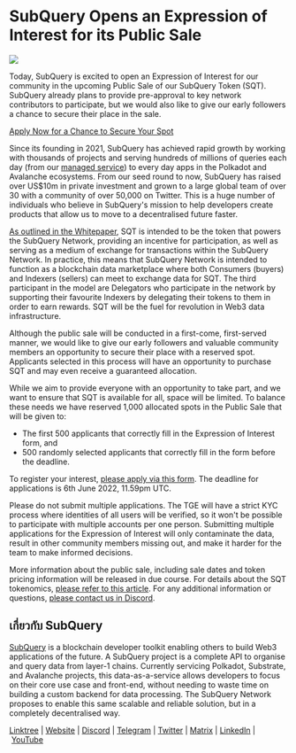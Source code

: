# SubQuery Opens an Expression of Interest for its Public Sale

![](https://miro.medium.com/max/1400/1*oPs8f6r1427cPwlsE1eyRw.png)

Today, SubQuery is excited to open an Expression of Interest for our community in the upcoming Public Sale of our SubQuery Token (SQT). SubQuery already plans to provide pre-approval to key network contributors to participate, but we would also like to give our early followers a chance to secure their place in the sale.

[Apply Now for a Chance to Secure Your Spot](https://docs.google.com/forms/d/e/1FAIpQLSc3V_1TrTmBcSxNTuG8xPnPODJkwj5PhWrnlPHlKzcIFk8cqQ/viewform?usp=sf_link)

Since its founding in 2021, SubQuery has achieved rapid growth by working with thousands of projects and serving hundreds of millions of queries each day (from our [managed service](https://subquery.network/managedservices)) to every day apps in the Polkadot and Avalanche ecosystems. From our seed round to now, SubQuery has raised over US$10m in private investment and grown to a large global team of over 30 with a community of over 50,000 on Twitter. This is a huge number of individuals who believe in SubQuery's mission to help developers create products that allow us to move to a decentralised future faster.

[As outlined in the Whitepaper](https://static.subquery.network/whitepaper.pdf), SQT is intended to be the token that powers the SubQuery Network, providing an incentive for participation, as well as serving as a medium of exchange for transactions within the SubQuery Network. In practice, this means that SubQuery Network is intended to function as a blockchain data marketplace where both Consumers (buyers) and Indexers (sellers) can meet to exchange data for SQT. The third participant in the model are Delegators who participate in the network by supporting their favourite Indexers by delegating their tokens to them in order to earn rewards. SQT will be the fuel for revolution in Web3 data infrastructure.

Although the public sale will be conducted in a first-come, first-served manner, we would like to give our early followers and valuable community members an opportunity to secure their place with a reserved spot. Applicants selected in this process will have an opportunity to purchase SQT and may even receive a guaranteed allocation.

While we aim to provide everyone with an opportunity to take part, and we want to ensure that SQT is available for all, space will be limited. To balance these needs we have reserved 1,000 allocated spots in the Public Sale that will be given to:

- The first 500 applicants that correctly fill in the Expression of Interest form, and
- 500 randomly selected applicants that correctly fill in the form before the deadline.

To register your interest, [please apply via this form](https://docs.google.com/forms/d/e/1FAIpQLSc3V_1TrTmBcSxNTuG8xPnPODJkwj5PhWrnlPHlKzcIFk8cqQ/viewform?usp=sf_link). The deadline for applications is 6th June 2022, 11.59pm UTC.

Please do not submit multiple applications. The TGE will have a strict KYC process where identities of all users will be verified, so it won't be possible to participate with multiple accounts per one person. Submitting multiple applications for the Expression of Interest will only contaminate the data, result in other community members missing out, and make it harder for the team to make informed decisions.

More information about the public sale, including sale dates and token pricing information will be released in due course. For details about the SQT tokenomics, [please refer to this article](./20211220-tokenomics.md). For any additional information or questions, [please contact us in Discord](https://discord.com/invite/subquery).

## เกี่ยวกับ SubQuery

[SubQuery](https://subquery.network/) is a blockchain developer toolkit enabling others to build Web3 applications of the future. A SubQuery project is a complete API to organise and query data from layer-1 chains. Currently servicing Polkadot, Substrate, and Avalanche projects, this data-as-a-service allows developers to focus on their core use case and front-end, without needing to waste time on building a custom backend for data processing. The SubQuery Network proposes to enable this same scalable and reliable solution, but in a completely decentralised way.

​​[Linktree](https://linktr.ee/subquerynetwork) | [Website](https://subquery.network/) | [Discord](https://discord.com/invite/78zg8aBSMG) | [Telegram](https://t.me/subquerynetwork) | [Twitter](https://twitter.com/subquerynetwork) | [Matrix](https://matrix.to/#/#subquery:matrix.org) | [LinkedIn](https://www.linkedin.com/company/subquery) | [YouTube](https://www.youtube.com/channel/UCi1a6NUUjegcLHDFLr7CqLw)